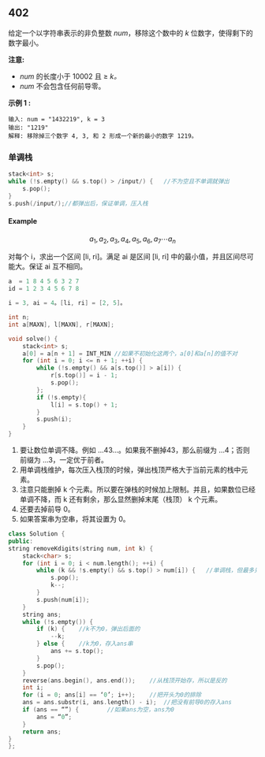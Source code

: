 ## 402

给定一个以字符串表示的非负整数 *num*，移除这个数中的 *k* 位数字，使得剩下的数字最小。

**注意:**

- *num* 的长度小于 10002 且 ≥ *k。*
- *num* 不会包含任何前导零。

**示例 1 :**

```
输入: num = "1432219", k = 3
输出: "1219"
解释: 移除掉三个数字 4, 3, 和 2 形成一个新的最小的数字 1219。
```

### 单调栈

```c++
stack<int> s;
while (!s.empty() && s.top() > /input/) {	//不为空且不单调就弹出
    s.pop();
}
s.push(/input/);//都弹出后，保证单调，压入栈
```

#### Example

$$a_1,a_2,a_3,a_4,a_5,a_6,a_7 \cdots a_n$$

对每个 i，求出一个区间 [li, ri]。满足 ai 是区间 [li, ri] 中的最小值，并且区间尽可能大。保证 ai 互不相同。

```c++
a  = 1 8 4 5 6 3 2 7
id = 1 2 3 4 5 6 7 8

i = 3, ai = 4。[li, ri] = [2, 5]。
```

```c++
int n;
int a[MAXN], l[MAXN], r[MAXN];

void solve() {
    stack<int> s;
    a[0] = a[n + 1] = INT_MIN //如果不初始化这两个，a[0]和a[n]的值不对
    for (int i = 0; i <= n + 1; ++i) {
        while (!s.empty() && a[s.top()] > a[i]) {
            r[s.top()] = i - 1;
            s.pop();
        };
        if (!s.empty){
	        l[i] = s.top() + 1;            
        }
        s.push(i);
    }
}
```



1. 要让数位单调不降。例如 ...43...。如果我不删掉43，那么前缀为 ...4；否则前缀为 ...3，一定优于前者。
2. 用单调栈维护，每次压入栈顶的时候，弹出栈顶严格大于当前元素的栈中元素。
3. 注意只能删掉 k 个元素。所以要在弹栈的时候加上限制。并且，如果数位已经单调不降，而 k 还有剩余，那么显然删掉末尾（栈顶） k 个元素。
4. 还要去掉前导 0。
5. 如果答案串为空串，将其设置为 0。

```c++
class Solution {
public:
string removeKdigits(string num, int k) {
	stack<char> s;
	for (int i = 0; i < num.length(); ++i) {
		while (k && !s.empty() && s.top() > num[i]) {	//单调栈，但最多只能弹出k次
			s.pop();
			k--;
		}
		s.push(num[i]);
	}
	string ans;
	while (!s.empty()) {
		if (k) {	//k不为0，弹出后面的
			--k;
		} else {	//k为0，存入ans串
			ans += s.top();
		}
		s.pop();
	}
	reverse(ans.begin(), ans.end());	//从栈顶开始存，所以是反的
	int i;
	for (i = 0; ans[i] == ‘0’; i++);	//把开头为0的排除
	ans = ans.substr(i, ans.length() - i);	//把没有前导0的存入ans
	if (ans == “”) {		//如果ans为空，ans为0
		ans = “0”;
	}
	return ans;
}
};

```

